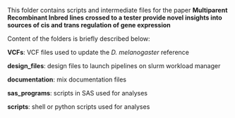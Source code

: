 This folder contains scripts and intermediate files for the paper **Multiparent Recombinant Inbred lines crossed to a tester provide novel insights into sources of cis and trans regulation of gene expression**

Content of the folders is briefly described below:

**VCFs**: VCF files used to update the *D. melanogaster* reference

**design_files**: design files to launch pipelines on slurm workload manager

**documentation**: mix documentation files

**sas_programs**: scripts in SAS used for analyses

**scripts**: shell or python scripts used for analyses

